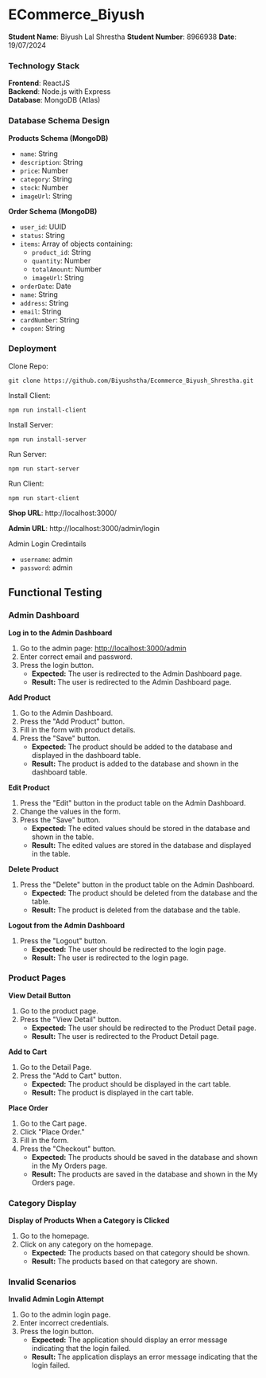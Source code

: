 # ECommerce_Biyush

**Student Name**: Biyush Lal Shrestha
**Student Number**: 8966938
**Date**: 19/07/2024

### Technology Stack

**Frontend**: ReactJS  
**Backend**: Node.js with Express  
**Database**: MongoDB (Atlas)


### Database Schema Design

**Products Schema (MongoDB)**

- `name`: String
- `description`: String
- `price`: Number
- `category`: String
- `stock`: Number
- `imageUrl`: String

**Order Schema (MongoDB)**
- `user_id`: UUID
- `status`: String
- `items`: Array of objects containing:
  - `product_id`: String
  - `quantity`: Number
  - `totalAmount`: Number
  - `imageUrl`: String  
- `orderDate`: Date
- `name`: String
- `address`: String
- `email`: String
- `cardNumber`: String
- `coupon`: String


### Deployment

Clone Repo:
````
git clone https://github.com/Biyushstha/Ecommerce_Biyush_Shrestha.git
````

Install Client:
````
npm run install-client
````
Install Server:
````
npm run install-server
````
Run Server:
````
npm run start-server
````
Run Client:
````
npm run start-client
````


**Shop URL**: http://localhost:3000/

**Admin URL**: http://localhost:3000/admin/login

Admin Login Credintails
- `username`: admin 
- `password`: admin 

## Functional Testing

### Admin Dashboard

**Log in to the Admin Dashboard**
1. Go to the admin page: [http://localhost:3000/admin](http://localhost:3000/admin)
2. Enter correct email and password.
3. Press the login button.
   - **Expected:** The user is redirected to the Admin Dashboard page.
   - **Result:** The user is redirected to the Admin Dashboard page.

**Add Product**
1. Go to the Admin Dashboard.
2. Press the "Add Product" button.
3. Fill in the form with product details.
4. Press the "Save" button.
   - **Expected:** The product should be added to the database and displayed in the dashboard table.
   - **Result:** The product is added to the database and shown in the dashboard table.

**Edit Product**
1. Press the "Edit" button in the product table on the Admin Dashboard.
2. Change the values in the form.
3. Press the "Save" button.
   - **Expected:** The edited values should be stored in the database and shown in the table.
   - **Result:** The edited values are stored in the database and displayed in the table.

**Delete Product**
1. Press the "Delete" button in the product table on the Admin Dashboard.
   - **Expected:** The product should be deleted from the database and the table.
   - **Result:** The product is deleted from the database and the table.

**Logout from the Admin Dashboard**
1. Press the "Logout" button.
   - **Expected:** The user should be redirected to the login page.
   - **Result:** The user is redirected to the login page.

### Product Pages

**View Detail Button**
1. Go to the product page.
2. Press the "View Detail" button.
   - **Expected:** The user should be redirected to the Product Detail page.
   - **Result:** The user is redirected to the Product Detail page.

**Add to Cart**
1. Go to the Detail Page.
2. Press the "Add to Cart" button.
   - **Expected:** The product should be displayed in the cart table.
   - **Result:** The product is displayed in the cart table.

**Place Order**
1. Go to the Cart page.
2. Click "Place Order."
3. Fill in the form.
4. Press the "Checkout" button.
   - **Expected:** The products should be saved in the database and shown in the My Orders page.
   - **Result:** The products are saved in the database and shown in the My Orders page.

### Category Display

**Display of Products When a Category is Clicked**
1. Go to the homepage.
2. Click on any category on the homepage.
   - **Expected:** The products based on that category should be shown.
   - **Result:** The products based on that category are shown.

### Invalid Scenarios

**Invalid Admin Login Attempt**
1. Go to the admin login page.
2. Enter incorrect credentials.
3. Press the login button.
   - **Expected:** The application should display an error message indicating that the login failed.
   - **Result:** The application displays an error message indicating that the login failed.
